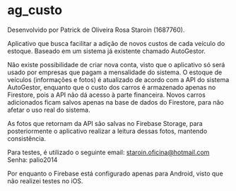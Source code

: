 # ag_custo

Desenvolvido por Patrick de Oliveira Rosa Staroin (1687760).

Aplicativo que busca facilitar a adição de novos custos de cada veículo do estoque. Baseado em um sistema já existente chamado AutoGestor.

Não existe possibilidade de criar nova conta, visto que o aplicativo só será usado por empresas que pagam a mensalidade do sistema. O estoque de veículos (informações e fotos) é atualizado de acordo com a API do sistema AutoGestor, enquanto que o custo dos carros é armazenado apenas no Firestore, pois a API não dá acesso à parte financeira. Novos carros adicionados ficam salvos apenas na base de dados do Firestore, para não afetar o uso real do sistema.

As fotos que retornam da API são salvas no Firebase Storage, para posteriormente o aplicativo realizar a leitura dessas fotos, mantendo consistência.

Para testes, é utilizado o seguinte email:
staroin.oficina@hotmail.com
Senha: palio2014

Por enquanto o Firebase está configurado apenas para Android, visto que não realizei testes no iOS.
